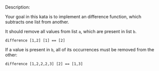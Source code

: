 Description:

Your goal in this kata is to implement an difference function, which subtracts one list from another.

It should remove all values from list `a`, which are present in list `b`.
```
difference [1,2] [1] == [2]
```
If a value is present in `b`, all of its occurrences must be removed from the other:
```
difference [1,2,2,2,3] [2] == [1,3]
```
